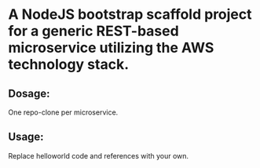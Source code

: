 # A NodeJS bootstrap scaffold project for a generic REST-based microservice utilizing the AWS technology stack.

## Dosage:
One repo-clone per microservice.

## Usage:
Replace helloworld code and references with your own.